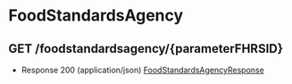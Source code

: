 # FoodStandardsAgency


## GET /foodstandardsagency/{parameterFHRSID}
- Response 200 (application/json)
[FoodStandardsAgencyResponse](FoodStandardsAgencyResponse.md)
